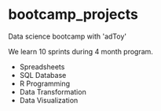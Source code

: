 # bootcamp_projects
Data science bootcamp with 'adToy'

We learn 10 sprints during 4 month program.

- Spreadsheets
- SQL Database
- R Programming
- Data Transformation
- Data Visualization
